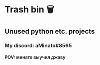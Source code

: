# Trash bin 🗑️
## Unused python etc. projects
### My discord: aMinato#8565
#### POV: минато выучил джаву
